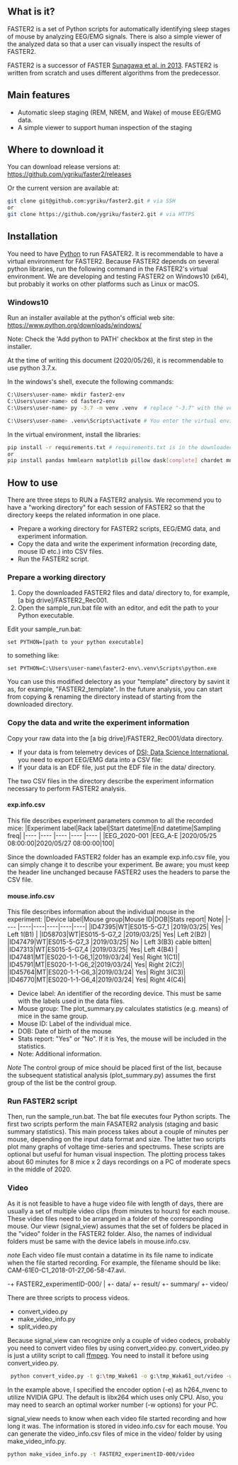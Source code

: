 ## What is it?
FASTER2 is a set of Python scripts for automatically identifying sleep stages of mouse by analyzing EEG/EMG signals. There is also a simple viewer of the analyzed data so that a user can visually inspect the results of FASTER2.

FASTER2 is a successor of FASTER [Sunagawa et al. in 2013](https://onlinelibrary.wiley.com/doi/abs/10.1111/gtc.12053). FASTER2 is written from scratch and uses different algorithms from the predecessor.

## Main features
- Automatic sleep staging (REM, NREM, and Wake) of mouse EEG/EMG data.
- A simple viewer to support human inspection of the staging 

## Where to download it

You can download release versions at:
https://github.com/ygriku/faster2/releases

Or the current version are available at:
```sh
git clone git@github.com:ygriku/faster2.git # via SSH
or
git clone https://github.com/ygriku/faster2.git # via HTTPS
```

## Installation
You need to have [Python](https://www.python.org/) to run FASATER2. It is recommendable to have a virtual environment for FASTER2. Because FASTER2 depends on several python libraries, run the following command in the FASTER2's virtual environment. We are developing and testing FASTER2 on Windows10 (x64), but probably it works on other platforms such as Linux or macOS.

### Windows10
Run an installer available at the python's official web site:
https://www.python.org/downloads/windows/

Note: Check the 'Add python to PATH' checkbox at the first step in the installer.

At the time of writing this document (2020/05/26), it is recommendable to use python 3.7.x.


In the windows's shell, execute the following commands:
```sh
C:\Users\user-name> mkdir faster2-env
C:\Users\user-name> cd faster2-env
C:\Users\user-name> py -3.7 -m venv .venv  # replace "-3.7" with the version of Python you downloaded

C:\Users\user-name> .venv\Scripts\activate # You enter the virtual environment with this line
```
In the virtual environment, install the libraries: 

```sh
pip install -r requirements.txt # requirements.txt is in the downloaded FASTER2
or
pip install pandas hmmlearn matplotlib pillow dask[complete] chardet mne==0.19.2
```

## How to use

There are three steps to RUN a FASTER2 analysis. We recommend you to have a "working directory" for each session of FASTER2 so that the directory keeps the related information in one place.

- Prepare a working directory for FASTER2 scripts, EEG/EMG data, and experiment information.
- Copy the data and write the experiment information (recording date, mouse ID etc.) into CSV files.
- Run the FASTER2 script.

### Prepare a working directory
1. Copy the downloaded FASTER2 files and data/ directory to, for example, [a big drive]/FASTER2_Rec001.
1. Open the sample_run.bat file with an editor, and edit the path to your Python executable.

Edit your sample_run.bat:
```
set PYTHON=[path to your python executable]
```
to something like: 
```
set PYTHON=C:\Users\user-name\faster2-env\.venv\Scripts\python.exe
```

You can use this modified delectory as your "template" directory by savint it as, for example, "FASTER2_template". In the future analysis, you can start from copying & renaming the directory instead of starting from the downloaded directory.

### Copy the data and write the experiment information
Copy your raw data into the [a big drive]/FASTER2_Rec001/data directory.
   - If your data is from telemetry devices of [DSI; Data Science International](https://www.datasci.com/), you need to export EEG/EMG data into a CSV file:
   - If your data is an EDF file, just put the EDF file in the data/ directory.

The two CSV files in the directory describe the experiment information necessary to
perform FASTER2 analysis.

#### exp.info.csv
This file describes experiment parameters common to all the recorded mice:
|Experiment label|Rack label|Start datetime|End datetime|Sampling freq|
|----            |----      |----          |----        |----         |
|EEG_2020-001    |EEG_A-E   |2020/05/25 08:00:00|2020/05/27 08:00:00|100|

Since the downloaded FASTER2 folder has an example exp.info.csv file, you can simply change it to describe your experiment. Be aware; you must keep the header line unchanged because FASTER2 uses the headers to parse the CSV file.

#### mouse.info.csv
This file describes information about the individual mouse in the experiment:
|Device label|Mouse group|Mouse ID|DOB|Stats report| Note|
|----   |----|----|----|----|----|
|ID47395|WT|ES015-5-G7_1  |2019/03/25| Yes| Left 1(B1) |
|ID58703|WT|ES015-5-G7_2  |2019/03/25| Yes| Left 2(B2) |
|ID47479|WT|ES015-5-G7_3  |2019/03/25| No | Left 3(B3) cable bitten|
|ID47313|WT|ES015-5-G7_4  |2019/03/25| Yes| Left 4(B4) | 
|ID47481|MT|ES020-1-1-G6_1|2019/03/24| Yes| Right 1(C1)|
|ID45791|MT|ES020-1-1-G6_2|2019/03/24| Yes| Right 2(C2)|
|ID45764|MT|ES020-1-1-G6_3|2019/03/24| Yes| Right 3(C3)|
|ID46770|MT|ES020-1-1-G6_4|2019/03/24| Yes| Right 4(C4)|

* Device label: An identifier of the recording device. This must be same with the labels used in the data files.
* Mouse group: The plot_summary.py calculates statistics (e.g. means) of mice in the same group. 
* Mouse ID: Label of the individual mice.
* DOB: Date of birth of the mouse
* Stats report: "Yes" or "No". If it is Yes, the mouse will be included in the statistics.
* Note: Additional information.

_Note_ The control group of mice should be placed first of the list, because the subsequent statistical analysis (plot_summary.py) assumes the first group of the list be the control group.


### Run FASTER2 script

Then, run the sample_run.bat. The bat file executes four Python scripts. The first two scripts perform the main FASATER2 analysis (staging and basic summary statistics). This main process takes about a couple of minutes per mouse, depending on the input data format and size. The latter two scripts plot many graphs of voltage time-series and spectrums. These scripts are optional but useful for human visual inspection. The plotting process takes about 60 minutes for 8 mice x 2 days recordings on a PC of moderate specs in the middle of 2020.


### Video
As it is not feasible to have a huge video file with length of days, there are usually a set of multiple video clips (from minutes to hours) for each mouse. These video files need to be arranged in a folder of the corresponding mouse. Our viewr (signal_view) assumes that the set of folders be placed in the "video" folder in the FASTER2 folder. Also, the names of individual folders must be same with the device labels in mouse.info.csv.

_note_ Each video file must contain a datatime in its file name to indicate when the file started recording. For example, the filename should be like: CAM-61E0-C1_2018-01-27_06-58-47.avi. 


-+ FASTER2_experimentID-000/
 |
 +- data/
 +- result/
 +- summary/
 +- video/

There are three scripts to process videos.
* convert_video.py
* make_video_info.py
* split_video.py 

Because signal_view can recognize only a couple of video codecs, probably you need to convert video files by using convert_video.py. convert_video.py is just a utility script to call [ffmpeg](https://ffmpeg.org/). You need to install it before using convert_video.py.


```sh
 python convert_video.py -t g:\tmp_Wake61 -o g:\tmp_Waka61_out/video -w 3 -e h264_nvenc
 ```
 In the example above, I specified the encoder option (-e) as h264_nvenc to utilize NVIDIA GPU. The default is libx264 which uses only CPU. Also, you may need to search an optimal worker number (-w options) for your PC.

 signal_view needs to know when each video file started recording and how long it was. The information is stored in video.info.csv for each mouse. You can generate the video_info.csv files of mice in the video/ folder by using make_video_info.py.

 ```sh
 python make_video_info.py -t FASTER2_experimentID-000/video
 ```